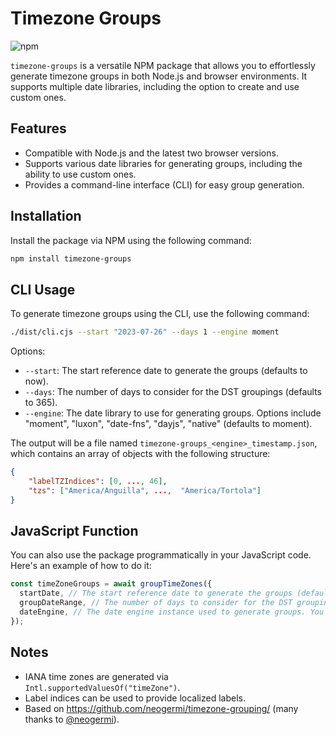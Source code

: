# Timezone Groups

![npm](https://img.shields.io/npm/v/timezone-groups)

`timezone-groups` is a versatile NPM package that allows you to effortlessly generate timezone groups in both Node.js and browser environments. It supports multiple date libraries, including the option to create and use custom ones.

## Features

- Compatible with Node.js and the latest two browser versions.
- Supports various date libraries for generating groups, including the ability to use custom ones.
- Provides a command-line interface (CLI) for easy group generation.

## Installation

Install the package via NPM using the following command:

```bash
npm install timezone-groups
```

## CLI Usage

To generate timezone groups using the CLI, use the following command:

```bash
./dist/cli.cjs --start "2023-07-26" --days 1 --engine moment
```

Options:

- `--start`: The start reference date to generate the groups (defaults to now).
- `--days`: The number of days to consider for the DST groupings (defaults to 365).
- `--engine`: The date library to use for generating groups. Options include "moment", "luxon", "date-fns", "dayjs", "native" (defaults to moment).

The output will be a file named `timezone-groups_<engine>_timestamp.json`, which contains an array of objects with the following structure:

```json
{
    "labelTZIndices": [0, ..., 46],
    "tzs": ["America/Anguilla", ...,  "America/Tortola"]
}
```

## JavaScript Function

You can also use the package programmatically in your JavaScript code. Here's an example of how to do it:

```javascript
const timeZoneGroups = await groupTimeZones({
  startDate, // The start reference date to generate the groups (defaults to now).
  groupDateRange, // The number of days to consider for the DST groupings (defaults to 365).
  dateEngine, // The date engine instance used to generate groups. You can use the `createDateEngine` utility to create an engine from any of the supported engine values.
});
```

## Notes

- IANA time zones are generated via `Intl.supportedValuesOf("timeZone")`.
- Label indices can be used to provide localized labels.
- Based on https://github.com/neogermi/timezone-grouping/ (many thanks to [@neogermi](https://github.com/neogermi)).
